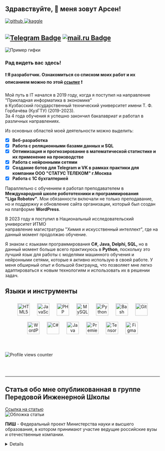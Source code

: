 ## Здравствуйте, 👋 меня зовут Арсен!  
  
<a href="https://github.com/Riddars" target="_blank">
<img src=https://img.shields.io/badge/github-%2324292e.svg?&style=for-the-badge&logo=github&logoColor=white alt=github style="margin-bottom: 5px;" />
</a>
<a href="https://www.kaggle.com/Riddars" target="_blank">
<img src=https://img.shields.io/badge/kaggle-%2344BAE8.svg?&style=for-the-badge&logo=kaggle&logoColor=white alt=kaggle style="margin-bottom: 5px;" />
</a>  
  
[![Telegram Badge](https://img.shields.io/badge/-Арсен_Саркисян-blue?style=flat&logo=Telegram&logoColor=white)](https://t.me/Riddarsi) [![mail.ru Badge](https://img.shields.io/badge/-@mail.ru-blue)](mailto:s-arsen01@mail.ru)
---

![Пример гифки](https://i.pinimg.com/originals/4a/90/9b/4a909b1ab71a2956800d8ceedc3ba99a.gif)

### Рад видеть вас здесь!  
#### :exclamation: Я разработчик. Ознакомиться со списком моих работ и их описанием можно по этой *[ссылке](https://github.com/Riddars/Check_List/blob/main/README.md)* :exclamation:

Мой путь в IT начался в 2019 году, когда я поступил на направление "Прикладная информатика в экономике"  
в Кузбасский государственный технический университет имени Т. Ф. Горбачёва (КузГТУ) (2019-2023).  
За 4 года обучения я успешно закончил бакалавриат и работал в различных направлениях.

Из основных областей моей деятельности можно выделить:

- [X] **Веб-разработка**
- [X] **Работа с реляционными базами данных и SQL**
- [X] **Оптимизация и прогнозирование в математической статистике и их применение на производстве**
- [X] **Работа с нейронными сетями**
- [X] **Создание ботов для Telegram и VK в рамках практики для компании ООО "СТАТУС ТЕЛЕКОМ" г.Москва**
- [X] **Работа с 1С бухгалтерией**
  
Параллельно с обучением я работал преподавателем в **Международной школе робототехники и программирования  
"Liga Robotov"**. Мои обязанности включали не только преподавание,   
но и поддержку и обновление сайта организации, который был создан на платформе **WordPress**.

В 2023 году я поступил в Национальный исследовательский университет ИТМО  
направление магистратуры "Химия и искусственный интеллект", где на данный момент продолжаю обучение.

Я знаком с языками программирования **C#, Java, Delphi, SQL,** но в данный момент больше всего практикуюсь в **Python**, поскольку это лучший язык для работы с моделями машинного обучения и нейронными сетями, которые я активно использую в своей работе. У меня обширный опыт и большой бэкграунд, что позволяет мне легко адаптироваться к новым технологиям и использовать их в решении задач.  
  


## Языки и инструменты 
<div align="center">  
<a href="https://en.wikipedia.org/wiki/HTML5" target="_blank"><img style="margin: 10px" src="https://profilinator.rishav.dev/skills-assets/html5-original-wordmark.svg" alt="HTML5" height="40" /></a>  
<a href="https://www.javascript.com/" target="_blank"><img style="margin: 10px" src="https://profilinator.rishav.dev/skills-assets/javascript-original.svg" alt="JavaScript" height="40" /></a>  
<a href="https://www.php.net/" target="_blank"><img style="margin: 10px" src="https://profilinator.rishav.dev/skills-assets/php-original.svg" alt="PHP" height="40" /></a>  
<a href="https://www.mysql.com/" target="_blank"><img style="margin: 10px" src="https://profilinator.rishav.dev/skills-assets/mysql-original-wordmark.svg" alt="MySQL" height="40" /></a>  
<a href="https://www.python.org/" target="_blank"><img style="margin: 10px" src="https://profilinator.rishav.dev/skills-assets/python-original.svg" alt="Python" height="40" /></a>  
<a href="https://www.gnu.org/software/bash/" target="_blank"><img style="margin: 10px" src="https://profilinator.rishav.dev/skills-assets/gnu_bash-icon.svg" alt="Bash" height="40" /></a>  
<a href="https://github.com/" target="_blank"><img style="margin: 10px" src="https://profilinator.rishav.dev/skills-assets/git-scm-icon.svg" alt="Git" height="40" /></a>  
<a href="https://wordpress.com/" target="_blank"><img style="margin: 10px" src="https://profilinator.rishav.dev/skills-assets/wordpress.png" alt="WordPress" height="40" /></a>  
<a href="https://docs.microsoft.com/en-us/dotnet/csharp/" target="_blank"><img style="margin: 10px" src="https://profilinator.rishav.dev/skills-assets/csharp-original.svg" alt="C#" height="40" /></a>  
<a href="https://www.java.com/" target="_blank"><img style="margin: 10px" src="https://profilinator.rishav.dev/skills-assets/java-original-wordmark.svg" alt="Java" height="40" /></a>  
<a href="https://www.adobe.com/in/products/premiere.html" target="_blank"><img style="margin: 10px" src="https://profilinator.rishav.dev/skills-assets/adobepremierepro.png" alt="Premiere Pro" height="40" /></a>  
<a href="https://www.tensorflow.org/" target="_blank"><img style="margin: 10px" src="https://profilinator.rishav.dev/skills-assets/tensorflow-icon.svg" alt="TensorFlow" height="40" /></a>  
<a href="https://www.figma.com/" target="_blank"><img style="margin: 10px" src="https://profilinator.rishav.dev/skills-assets/figma-icon.svg" alt="Figma" height="40" /></a>  
</div>  

<br/>  




  

<br/>  

![Profile views counter](https://komarev.com/ghpvc/?username=Riddars&&style=flat-square)  
  

<br/>  


<br />

----


## Статья обо мне опубликованная в группе Передовой Инженерной Школы

[Ссылка на статью](https://vk.com/wall-217253520_685)  
![Обложка статьи](https://github.com/Riddars/Riddars/assets/80139269/03b4ca1d-804a-41c3-adda-5105144c1341)

**ПИШ** - Федеральный проект Министерства науки и высшего образования, в котором принимают участие ведущие российские вузы и отечественные компании.

<details>
  
## Сертификаты моих активностей
  
  ![image](https://github.com/Riddars/Riddars/assets/80139269/dcebedcb-389e-4043-af85-fcc98ac8bcbe)
  ![image](https://github.com/Riddars/Riddars/assets/80139269/c0b18ba7-8423-4117-8929-c71b9f59a2e4)
  ![f997399d-2cdd-4fc2-a13b-5a6ae050d245](https://github.com/Riddars/Riddars/assets/80139269/6bd25f66-d995-4aa6-b213-96fbedd7e6cb)
  ![079935cb-0fe6-432e-bbb5-6829453e4bbe](https://github.com/Riddars/Riddars/assets/80139269/667396a5-4d42-4fc6-a8f2-ef2dd33d22f8)
  ![4ade10a2-3b14-48df-b4a5-a528aa832d6f](https://github.com/Riddars/Riddars/assets/80139269/f453b3ee-0828-415b-96f1-591c94be96bb)
  ![5f307b5f-862c-4c26-8d98-be187aaeeb82](https://github.com/Riddars/Riddars/assets/80139269/5f03c01e-3ebb-4cd6-9ad2-38e1239c7244)


</details>
